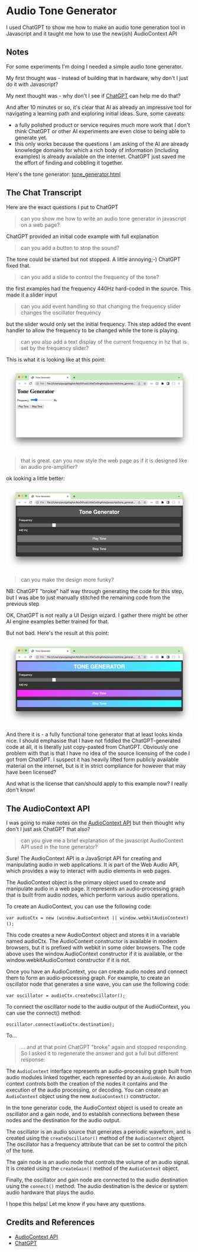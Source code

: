 # Audio Tone Generator

I used ChatGPT to show me how to make an audio tone generation tool in Javascript and it taught me how to use the new(ish) AudioContext API

## Notes

For some experiments I'm doing I needed a simple audio tone generator.

My first thought was - instead of building that in hardware, why don't I just do it with Javascript?

My next thought was - why don't I see if [ChatGPT](https://chat.openai.com/) can help me do that?

And after 10 minutes or so, it's clear that AI as already an impressive tool for navigating a learning path and exploring initial ideas.
Sure, some caveats:

* a fully polished product or service requires much more work that I don't think ChatGPT or other AI experiments are even close to being able to generate yet.
* this only works because the questions I am asking of the AI are already knowledge domains for which a rich body of information (including examples) is already available on the internet. ChatGPT just saved me the effort of finding and cobbling it together.

Here's the tone generator: [tone_generator.html](./tone_generator.html)

## The Chat Transcript

Here are the exact questions I put to ChatGPT

> can you show me how to write an audio tone generator in javascript on a web page?

ChatGPT provided an initial code example with full explanation

> can you add a button to stop the sound?

The tone could be started but not stopped. A little annoying;-) ChatGPT fixed that.

> can you add a slide to control the frequency of the tone?

the first examples had the frequency 440Hz hard-coded in the source. This made it a slider input

> can you add event handling so that changing the frequency slider changes the oscillator frequency

but the slider would only set the initial frequency. This step added the event handler to allow the frequency to be changed while the tone is playing.

> can you also add a text display of the current frequency in hz that is set by the frequency slider?

This is what it is looking like at this point:

![screenshot1](./assets/screenshot1.png)

> that is great. can you now style the web page as if it is designed like an audio pre-amplifier?

ok looking a little better:

![screenshot2](./assets/screenshot2.png)

> can you make the design more funky?

NB: ChatGPT "broke" half way through generating the code for this step, but I was abe to just manually stitched the remaining code from the previous step

OK, ChatGPT is not really a UI Design wizard. I gather there might be other AI engine examples better trained for that.

But not bad. Here's the result at this point:

![screenshot3](./assets/screenshot3.png)

And there it is - a fully functional tone generator that at least looks kinda nice.
I should emphasise that I have not fiddled the ChatGPT-generated code at all, it is literally just copy-pasted from ChatGPT.
Obviously one problem with that is that I have no idea of the source licensing of the code I got from ChatGPT.
I suspect it has heavily lifted form publicly available material on the internet, but is it in strict compliance for however that may have been licensed?

And what is the license that can/should apply to this example now? I really don't know!

## The AudioContext API

I was going to make notes on the [AudioContext API](https://developer.mozilla.org/en-US/docs/Web/API/AudioContext)
but then thought why don't I just ask ChatGPT that also?

> can you give me a brief explanation of the javascript AudioContext API used in the tone generator?

Sure! The AudioContext API is a JavaScript API for creating and manipulating audio in web applications. It is part of the Web Audio API, which provides a way to interact with audio elements in web pages.

The AudioContext object is the primary object used to create and manipulate audio in a web page. It represents an audio-processing graph that is built from audio nodes, which perform various audio operations.

To create an AudioContext, you can use the following code:

    var audioCtx = new (window.AudioContext || window.webkitAudioContext)();

This code creates a new AudioContext object and stores it in a variable named audioCtx. The AudioContext constructor is available in modern browsers, but it is prefixed with webkit in some older browsers. The code above uses the window.AudioContext constructor if it is available, or the window.webkitAudioContext constructor if it is not.

Once you have an AudioContext, you can create audio nodes and connect them to form an audio-processing graph. For example, to create an oscillator node that generates a sine wave, you can use the following code:

    var oscillator = audioCtx.createOscillator();

To connect the oscillator node to the audio output of the AudioContext, you can use the connect() method:

    oscillator.connect(audioCtx.destination);

To...

> ... and at that point ChatGPT "broke" again and stopped responding. So I asked it to regenerate the answer and got a full but different response:

The `AudioContext` interface represents an audio-processing graph built from audio modules linked together, each represented by an `AudioNode`. An audio context controls both the creation of the nodes it contains and the execution of the audio processing, or decoding. You can create an `AudioContext` object using the new `AudioContext()` constructor.

In the tone generator code, the AudioContext object is used to create an oscillator and a gain node, and to establish connections between these nodes and the destination for the audio output.

The oscillator is an audio source that generates a periodic waveform, and is created using the `createOscillator()` method of the `AudioContext` object. The oscillator has a frequency attribute that can be set to control the pitch of the tone.

The gain node is an audio node that controls the volume of an audio signal. It is created using the `createGain()` method of the `AudioContext` object.

Finally, the oscillator and gain node are connected to the audio destination using the `connect()` method. The audio destination is the device or system audio hardware that plays the audio.

I hope this helps! Let me know if you have any questions.

## Credits and References

* [AudioContext API](https://developer.mozilla.org/en-US/docs/Web/API/AudioContext)
* [ChatGPT](https://chat.openai.com/)
